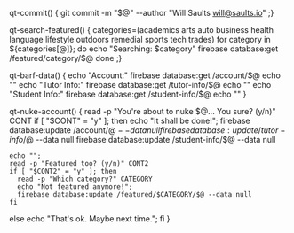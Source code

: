 qt-commit() { git commit -m "$@" --author "Will Saults <will@saults.io>" ;}

qt-search-featured() {
  categories=(academics arts auto business health language lifestyle outdoors remedial sports tech trades)
  for category in ${categories[@]}; do
    echo "Searching: $category"
    firebase database:get /featured/category/$@
  done ;}

qt-barf-data() {
  echo "Account:"
  firebase database:get /account/$@
  echo ""
  echo "Tutor Info:"
  firebase database:get /tutor-info/$@
  echo ""
  echo "Student Info:"
  firebase database:get /student-info/$@
  echo ""
}

qt-nuke-account() {
  read -p "You're about to nuke $@... You sure? (y/n)" CONT
  if [ "$CONT" = "y" ]; then
    echo "It shall be done!";
    firebase database:update /account/$@ --data null
    firebase database:update /tutor-info/$@ --data null
    firebase database:update /student-info/$@ --data null

    echo "";
    read -p "Featured too? (y/n)" CONT2
    if [ "$CONT2" = "y" ]; then
      read -p "Which category?" CATEGORY
      echo "Not featured anymore!";
      firebase database:update /featured/$CATEGORY/$@ --data null
    fi
  else
    echo "That's ok. Maybe next time.";
  fi
}